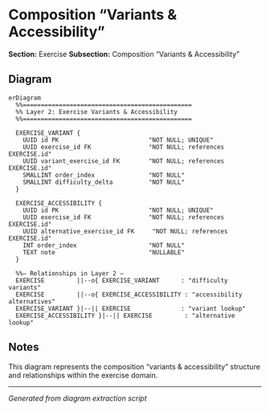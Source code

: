 # Composition “Variants & Accessibility”

**Section:** Exercise
**Subsection:** Composition “Variants & Accessibility”

## Diagram

```mermaid
erDiagram
  %%===============================================
  %% Layer 2: Exercise Variants & Accessibility
  %%===============================================

  EXERCISE_VARIANT {
    UUID id PK                         "NOT NULL; UNIQUE"
    UUID exercise_id FK                "NOT NULL; references EXERCISE.id"
    UUID variant_exercise_id FK        "NOT NULL; references EXERCISE.id"
    SMALLINT order_index               "NOT NULL"
    SMALLINT difficulty_delta          "NOT NULL"
  }

  EXERCISE_ACCESSIBILITY {
    UUID id PK                         "NOT NULL; UNIQUE"
    UUID exercise_id FK                "NOT NULL; references EXERCISE.id"
    UUID alternative_exercise_id FK     "NOT NULL; references EXERCISE.id"
    INT order_index                    "NOT NULL"
    TEXT note                          "NULLABLE"
  }

  %%— Relationships in Layer 2 —
  EXERCISE         ||--o{ EXERCISE_VARIANT      : "difficulty variants"
  EXERCISE         ||--o{ EXERCISE_ACCESSIBILITY : "accessibility alternatives"
  EXERCISE_VARIANT }|--|| EXERCISE              : "variant lookup"
  EXERCISE_ACCESSIBILITY }|--|| EXERCISE         : "alternative lookup"

```

## Notes

This diagram represents the composition “variants & accessibility” structure and relationships within the exercise domain.

---
*Generated from diagram extraction script*
